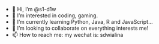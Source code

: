 - 👋 Hi, I’m @s1-d1w
- 👀 I’m interested in coding, gaming.
- 🌱 I’m currently learning Python, Java, R and JavaScript...
- 💞️ I’m looking to collaborate on everything interests me!
- 📫 How to reach me: my wechat is: sdwialina

<!---
s1-d1w/s1-d1w is a ✨ special ✨ repository because its `README.md` (this file) appears on your GitHub profile.
You can click the Preview link to take a look at your changes.
--->
